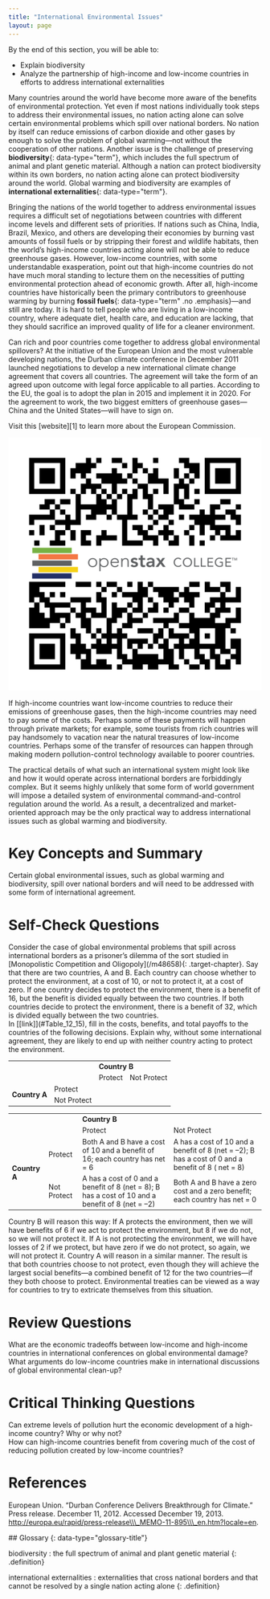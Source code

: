 ```yaml
---
title: "International Environmental Issues"
layout: page
---
```



<div data-type="abstract" markdown="1">
By the end of this section, you will be able to:

* Explain biodiversity
* Analyze the partnership of high-income and low-income countries in efforts to address international externalities

</div>

Many countries around the world have become more aware of the benefits of environmental protection. Yet even if most nations individually took steps to address their environmental issues, no nation acting alone can solve certain environmental problems which spill over national borders. No nation by itself can reduce emissions of carbon dioxide and other gases by enough to solve the problem of global warming—not without the cooperation of other nations. Another issue is the challenge of preserving **biodiversity**{: data-type="term"}, which includes the full spectrum of animal and plant genetic material. Although a nation can protect biodiversity within its own borders, no nation acting alone can protect biodiversity around the world. Global warming and biodiversity are examples of **international externalities**{: data-type="term"}.

Bringing the nations of the world together to address environmental issues requires a difficult set of negotiations between countries with different income levels and different sets of priorities. If nations such as China, India, Brazil, Mexico, and others are developing their economies by burning vast amounts of fossil fuels or by stripping their forest and wildlife habitats, then the world’s high-income countries acting alone will not be able to reduce greenhouse gases. However, low-income countries, with some understandable exasperation, point out that high-income countries do not have much moral standing to lecture them on the necessities of putting environmental protection ahead of economic growth. After all, high-income countries have historically been the primary contributors to greenhouse warming by burning **fossil fuels**{: data-type="term" .no .emphasis}—and still are today. It is hard to tell people who are living in a low-income country, where adequate diet, health care, and education are lacking, that they should sacrifice an improved quality of life for a cleaner environment.

Can rich and poor countries come together to address global environmental spillovers? At the initiative of the European Union and the most vulnerable developing nations, the Durban climate conference in December 2011 launched negotiations to develop a new international climate change agreement that covers all countries. The agreement will take the form of an agreed upon outcome with legal force applicable to all parties. According to the EU, the goal is to adopt the plan in 2015 and implement it in 2020. For the agreement to work, the two biggest emitters of greenhouse gases—China and the United States—will have to sign on.

<div data-type="note" class="note economics linkup" markdown="1">
Visit this [website][1] to learn more about the European Commission.

<span data-type="media" data-alt="QR Code representing a URL"> ![QR Code representing a URL](../resources/EC.png) </span>
</div>

If high-income countries want low-income countries to reduce their emissions of greenhouse gases, then the high-income countries may need to pay some of the costs. Perhaps some of these payments will happen through private markets; for example, some tourists from rich countries will pay handsomely to vacation near the natural treasures of low-income countries. Perhaps some of the transfer of resources can happen through making modern pollution-control technology available to poorer countries.

The practical details of what such an international system might look like and how it would operate across international borders are forbiddingly complex. But it seems highly unlikely that some form of world government will impose a detailed system of environmental command-and-control regulation around the world. As a result, a decentralized and market-oriented approach may be the only practical way to address international issues such as global warming and biodiversity.

# Key Concepts and Summary

Certain global environmental issues, such as global warming and biodiversity, spill over national borders and will need to be addressed with some form of international agreement.

# Self-Check Questions

<div data-type="exercise" class="exercise">
<div data-type="problem" class="problem" markdown="1">
Consider the case of global environmental problems that spill across international borders as a prisoner’s dilemma of the sort studied in [Monopolistic Competition and Oligopoly](/m48658){: .target-chapter}. Say that there are two countries, A and B. Each country can choose whether to protect the environment, at a cost of 10, or not to protect it, at a cost of zero. If one country decides to protect the environment, there is a benefit of 16, but the benefit is divided equally between the two countries. If both countries decide to protect the environment, there is a benefit of 32, which is divided equally between the two countries.

<div data-type="list" data-list-type="enumerated" data-number-style="lower-alpha">
<div data-type="item">
In [[link]](#Table_12_15), fill in the costs, benefits, and total payoffs to the countries of the following decisions. Explain why, without some international agreement, they are likely to end up with neither country acting to protect the environment.
<table id="Table_12_15" summary="Table provides 2 blank rows and 2 blank columns to complete. The top of the table is labeled Country B with 2 corresponding columns labeled Protect and Not Protect. The left of the table is labeled Country A with 2 corresponding rows labeled Protect and Not Protect."><tbody>

<tr>
<td rowspan="2" colspan="2" data-align="left" />
<td colspan="2" data-align="center"><strong>Country B</strong></td>
</tr>

<tr>
<td>Protect</td>
<td>Not Protect</td>
</tr>

<tr>
<td rowspan="2" data-align="center"><strong>Country A</strong></td>
<td>Protect</td>
<td />
<td />
</tr>

<tr>
<td>Not Protect</td>
<td />
<td />
</tr>
</tbody></table>
</div>
</div>

</div>
<div data-type="solution" class="solution" markdown="1">
<table id="Table_12_16" summary="The table has 2 rows and 2 columns. The header row is labeled Country B with 2 columns. The top left situation illustrated is Protect, Protect where both Country A and B have a cost of 10 and a benefit of 16; each country has net = 6. The top right situation illustrated is Not Protect, Protect where Country A has a cost of 10 and a benefit of 8 (net = negative 2). Country B has a cost of 0 and a benefit of 8 (net = 8). The bottom left situation is Protect, Not Protect where Country A has a cost of 0 and a benefit of 8. (net = 8); and Country B has a cost of 10 and a benefit of 8 (net = negative 2). The bottom right situation is Not Protect, Not Protect, where both Country A and B have a zero cost and a zero benefit; each country has net = 0" data-label=""><tbody>
<tr>
<td rowspan="2" colspan="2" data-align="left" />
<td colspan="2" data-align="center"><strong>Country B</strong></td>
</tr>

<tr>
<td>Protect</td>
<td>Not Protect</td>
</tr>

<tr>
<td rowspan="2" data-align="center"><strong>Country A</strong></td>
<td>Protect</td>
<td>Both A and B have a cost of 10 and a benefit of 16; each country has net = 6</td>
<td> A has a cost of 10 and a benefit of 8 (net = –2); B has a cost of 0 and a benefit of 8 ( net = 8)</td>
</tr>

<tr>
<td>Not Protect</td>
<td> A has a cost of 0 and a benefit of 8 (net = 8); B has a cost of 10 and a benefit of 8 (net = –2)</td>
<td>Both A and B have a zero cost and a zero benefit; each country has net = 0</td>
</tr>
</tbody></table>
Country B will reason this way: If A protects the environment, then we will have benefits of 6 if we act to protect the environment, but 8 if we do not, so we will not protect it. If A is not protecting the environment, we will have losses of 2 if we protect, but have zero if we do not protect, so again, we will not protect it. Country A will reason in a similar manner. The result is that both countries choose to not protect, even though they will achieve the largest social benefits—a combined benefit of 12 for the two countries—if they both choose to protect. Environmental treaties can be viewed as a way for countries to try to extricate themselves from this situation.

</div>
</div>

# Review Questions

<div data-type="exercise" class="exercise">
<div data-type="problem" class="problem" markdown="1">
What are the economic tradeoffs between low-income and high-income countries in international conferences on global environmental damage?

</div>
</div>

<div data-type="exercise" class="exercise">
<div data-type="problem" class="problem" markdown="1">
What arguments do low-income countries make in international discussions of global environmental clean-up?

</div>
</div>

# Critical Thinking Questions

<div data-type="exercise" class="exercise">
<div data-type="problem" class="problem" markdown="1">
Can extreme levels of pollution hurt the economic development of a high-income country? Why or why not?

</div>
</div>

<div data-type="exercise" class="exercise">
<div data-type="problem" class="problem" markdown="1">
How can high-income countries benefit from covering much of the cost of reducing pollution created by low-income countries?

</div>
</div>

# References

European Union. “Durban Conference Delivers Breakthrough for Climate.” Press release. December 11, 2012. Accessed December 19, 2013. http://europa.eu/rapid/press-release\\\_MEMO-11-895\\\_en.htm?locale=en.

<div data-type="glossary" markdown="1">
## Glossary
{: data-type="glossary-title"}

biodiversity
: the full spectrum of animal and plant genetic material
{: .definition}

international externalities
: externalities that cross national borders and that cannot be resolved by a single nation acting alone
{: .definition}

</div>



[1]: http://openstaxcollege.org/l/EC
